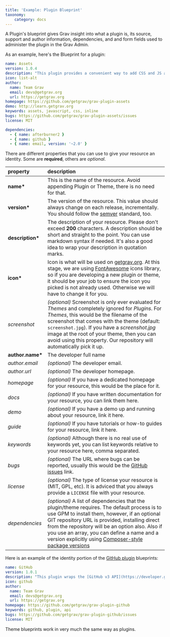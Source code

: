 ```yaml
---
title: 'Example: Plugin Blueprint'
taxonomy:
    category: docs
---
```


A Plugin's blueprint gives Grav insight into what a plugin is, its source, support and author information, dependencies, and and form fields used to administer the plugin in the Grav Admin.

As an example, here's the Blueprint for a plugin:

```yaml
name: Assets
version: 1.0.4
description: "This plugin provides a convenient way to add CSS and JS assets directly from your pages."
icon: list-alt
author:
  name: Team Grav
  email: devs@getgrav.org
  url: https://getgrav.org
homepage: https://github.com/getgrav/grav-plugin-assets
demo: http://learn.getgrav.org
keywords: assets, javascript, css, inline
bugs: https://github.com/getgrav/grav-plugin-assets/issues
license: MIT

dependencies:
  - { name: afterburner2 }
  - { name: github }
  - { name: email, version: '~2.0' }
```

There are different properties that you can use to give your resource an identity. Some are **required**, others are _optional_.

|      property     |                                                                                                                                                                                description                                                                                                                                                                                |
| :---------------- | :------------------------------------------------------------------------------------------------------------------------------------------------------------------------------------------------------------------------------------------------------------------------------------------------------------------------------------------------------------------------ |
| __name*__         | This is the name of the resource. Avoid appending Plugin or Theme, there is no need for that.                                                                                                                                                                                                                                                                              |
| __version*__      | The version of the resource. This value should always change on each release, incrementally. You should follow the [semver](http://semver.org/) standard, too.                                                                                                                                                                                                            |
| __description*__  | The description of your resource. Please don't exceed **200** characters. A description should be short and straight to the point. You can use markdown syntax if needed. It's also a good idea to wrap your description in quotation marks.                                                                                                                              |
| __icon*__         | Icon is what will be used on [getgrav.org](https://getgrav.org). At this stage, we are using [FontAwesome](http://fortawesome.github.io/Font-Awesome/icons/) icons library, so if you are developing a new plugin or theme, it should be your job to ensure the icon you picked is not already used. Otherwise we will have to change it for you.                          |
| _screenshot_      | _(optional)_ Screenshot is only ever evaluated for _Themes_ and completely ignored for _Plugins_. For _Themes_, this would be the filename of the screenshot that comes with the theme (default: `screenshot.jpg`). If you have a _screenshot.jpg_ image at the root of your theme, then you can avoid using this property. Our repository will automatically pick it up. |
| __author.name*__  | The developer full name                                                                                                                                                                                                                                                                                                                                                   |
| _author.email_    | _(optional)_ The developer email.                                                                                                                                                                                                                                                                                                                                                      |
| _author.url_      | _(optional)_ The developer homepage.                                                                                                                                                                                                                                                                                                                                      |
| _homepage_        | _(optional)_ If you have a dedicated homepage for your resource, this would be the place for it.                                                                                                                                                                                                                                                                          |
| _docs_            | _(optional)_ If you have written documentation for your resource, you can link them here.                                                                                                                                                                                                                                                                                 |
| _demo_            | _(optional)_ If you have a demo up and running about your resource, link it here.                                                                                                                                                                                                                                                                                         |
| _guide_           | _(optional)_ If you have tutorials or how-to guides for your resource, link it here.                                                                                                                                                                                                                                                                                      |
| _keywords_        | _(optional)_ Although there is no real use of keywords yet, you can list keywords relative to your resource here, comma separated.                                                                                                                                                                                                                                        |
| _bugs_            | _(optional)_ The URL where bugs can be reported, usually this would be the [GitHub issues](https://guides.github.com/features/issues/) link.                                                                                                                                                                                                                              |
| _license_         | _(optional)_ The type of license your resource is (MIT, GPL, etc). It is adviced that you always provide a `LICENSE` file with your resource.                                                                                                                                                                                                                             |
| _dependencies_    | _(optional)_ A list of dependencies that the plugin/theme requires.  The default process is to use GPM to install them, however, if an optional GIT repository URL is provided, installing direct from the repository will be an option also. Also if you use an array, you can define a name and a version explicitly using [Composer-style package versions](https://getcomposer.org/doc/articles/versions.md) |

Here is an example of the identity portion of the [GitHub plugin](http://github.com/getgrav/grav-plugin-github) blueprints:

```yaml
name: GitHub
version: 1.0.1
description: "This plugin wraps the [GitHub v3 API](https://developer.github.com/v3/) and uses the [php-github-api](https://github.com/KnpLabs/php-github-api/) library to add a nice GitHub touch to your Grav pages."
icon: github
author:
  name: Team Grav
  email: devs@getgrav.org
  url: https://getgrav.org
homepage: https://github.com/getgrav/grav-plugin-github
keywords: github, plugin, api
bugs: https://github.com/getgrav/grav-plugin-github/issues
license: MIT
```

Theme blueprints work in very much the same way as plugins.
